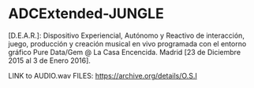 # ADCExtended-JUNGLE
[D.E.A.R.]: Dispositivo Experiencial, Autónomo y Reactivo de interacción, 
            juego, producción y creación musical en vivo programada con el entorno gráfico Pure Data/Gem 
            @ La Casa Encencida.
            Madrid [23 de Diciembre 2015 al 3 de Enero 2016].
             
LINK to AUDIO.wav FILES: https://archive.org/details/O.S.I

